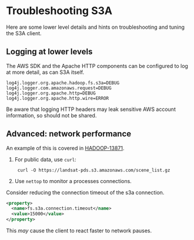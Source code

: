 <!---
  Licensed under the Apache License, Version 2.0 (the "License");
  you may not use this file except in compliance with the License.
  You may obtain a copy of the License at

   http://www.apache.org/licenses/LICENSE-2.0

  Unless required by applicable law or agreed to in writing, software
  distributed under the License is distributed on an "AS IS" BASIS,
  WITHOUT WARRANTIES OR CONDITIONS OF ANY KIND, either express or implied.
  See the License for the specific language governing permissions and
  limitations under the License. See accompanying LICENSE file.
-->

# Troubleshooting S3A

Here are some lower level details and hints on troubleshooting and tuning
the S3A client.

## Logging at lower levels

The AWS SDK and the Apache HTTP components can be configured to log at
more detail, as can S3A itself.

```properties
log4j.logger.org.apache.hadoop.fs.s3a=DEBUG
log4j.logger.com.amazonaws.request=DEBUG
log4j.logger.org.apache.http=DEBUG
log4j.logger.org.apache.http.wire=ERROR
```

Be aware that logging HTTP headers may leak sensitive AWS account information,
so should not be shared.

## Advanced: network performance

An example of this is covered in [HADOOP-13871](https://issues.apache.org/jira/browse/HADOOP-13871).

1. For public data, use `curl`:

        curl -O https://landsat-pds.s3.amazonaws.com/scene_list.gz
1. Use `nettop` to monitor a processes connections.

Consider reducing the connection timeout of the s3a connection.

```xml
<property>
  <name>fs.s3a.connection.timeout</name>
  <value>15000</value>
</property>
```
This *may* cause the client to react faster to network pauses.
